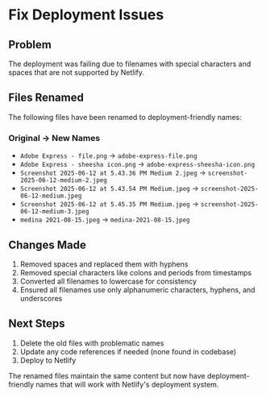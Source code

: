 # Fix Deployment Issues

## Problem
The deployment was failing due to filenames with special characters and spaces that are not supported by Netlify.

## Files Renamed
The following files have been renamed to deployment-friendly names:

### Original → New Names
- `Adobe Express - file.png` → `adobe-express-file.png`
- `Adobe Express - sheesha icon.png` → `adobe-express-sheesha-icon.png`
- `Screenshot 2025-06-12 at 5.43.36 PM Medium 2.jpeg` → `screenshot-2025-06-12-medium-2.jpeg`
- `Screenshot 2025-06-12 at 5.43.54 PM Medium.jpeg` → `screenshot-2025-06-12-medium.jpeg`
- `Screenshot 2025-06-12 at 5.45.35 PM Medium.jpeg` → `screenshot-2025-06-12-medium-3.jpeg`
- `medina 2021-08-15.jpeg` → `medina-2021-08-15.jpeg`

## Changes Made
1. Removed spaces and replaced them with hyphens
2. Removed special characters like colons and periods from timestamps
3. Converted all filenames to lowercase for consistency
4. Ensured all filenames use only alphanumeric characters, hyphens, and underscores

## Next Steps
1. Delete the old files with problematic names
2. Update any code references if needed (none found in codebase)
3. Deploy to Netlify

The renamed files maintain the same content but now have deployment-friendly names that will work with Netlify's deployment system.
